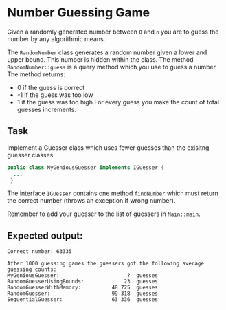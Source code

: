 # Number Guessing Game
Given a randomly generated number between ``0`` and ``n`` you are to guess the number by any algorithmic means.

The ``RandomNumber`` class generates a random number given a lower and upper bound. This number is hidden within the class.
The method ``RandomNumber::guess`` is a query method which you use to guess a number. The method returns:
 * 0 if the guess is correct
 * -1 if the guess was too low
 * 1 if the guess was too high
For every guess you make the count of total guesses increments. 

## Task
Implement a Guesser class which uses fewer guesses than the exisitng guesser classes. 
```java
public class MyGeniousGuesser implements IGuesser {
  ...
 }
 ```
 The interface ``IGuesser`` contains one method ``findNumber`` which must return the correct number (throws an exception if wrong number).
 
 Remember to add your guesser to the list of guessers in ``Main::main``.
 
 ## Expected output:
 ```
Correct number: 63335

After 1000 guessing games the guessers got the following average guessing counts:
MyGeniousGuesser:                      ?  guesses
RandomGuesserUsingBounds:             23  guesses
RandomGuesserWithMemory:          48 725  guesses
RandomGuesser:                    99 318  guesses
SequentialGuesser:                63 336  guesses
```

